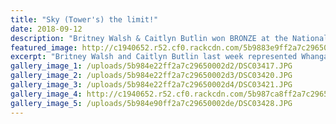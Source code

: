 ```yaml
---
title: "Sky (Tower's) the limit!"
date: 2018-09-12
description: "Britney Walsh & Caitlyn Butlin won BRONZE at the National Secondary Schoolâ€™s Culinary Challenge in Auckland..."
featured_image: http://c1940652.r52.cf0.rackcdn.com/5b9883e9ff2a7c29650002f2/41244227_2201708096538180_999643214258372608_n.jpg
excerpt: "Britney Walsh and Caitlyn Butlin last week represented Whanganui & Taranaki at the National Secondary Schoolâ€™s Culinary Challenge winning BRONZE!"
gallery_image_1: /uploads/5b984e22ff2a7c29650002d2/DSC03417.JPG
gallery_image_2: /uploads/5b984e22ff2a7c29650002d3/DSC03420.JPG
gallery_image_3: /uploads/5b984e22ff2a7c29650002d4/DSC03421.JPG
gallery_image_4: http://c1940652.r52.cf0.rackcdn.com/5b987ca8ff2a7c29650002e9/41199951_2201702209872102_5554235656894414848_n.jpg
gallery_image_5: /uploads/5b984e90ff2a7c29650002de/DSC03428.JPG
---
```

